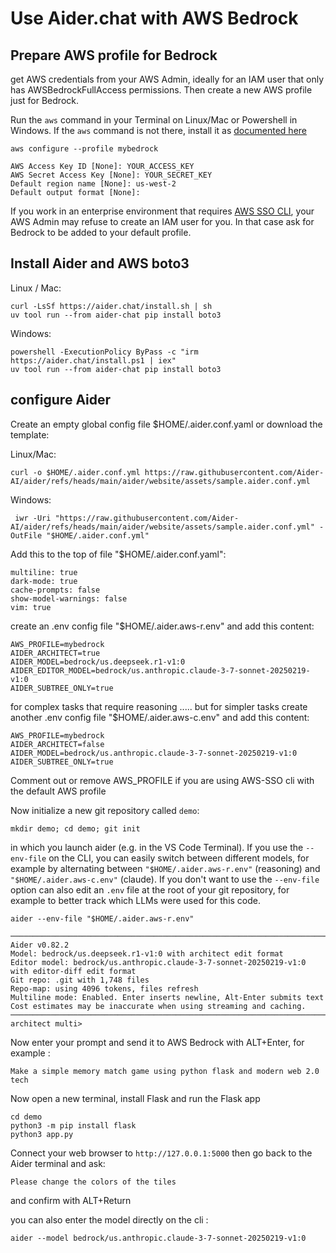 # Use Aider.chat with AWS Bedrock 

## Prepare AWS profile for Bedrock 

get AWS credentials from your AWS Admin, ideally for an IAM user that only has AWSBedrockFullAccess permissions. Then create a new AWS profile just for Bedrock. 

Run the `aws` command in your Terminal on Linux/Mac or Powershell in Windows. If the `aws` command is not there, install it as [documented here](https://docs.aws.amazon.com/cli/latest/userguide/getting-started-install.html) 

```
aws configure --profile mybedrock

AWS Access Key ID [None]: YOUR_ACCESS_KEY
AWS Secret Access Key [None]: YOUR_SECRET_KEY
Default region name [None]: us-west-2
Default output format [None]: 
```

If you work in an enterprise environment that requires [AWS SSO CLI](https://docs.aws.amazon.com/cli/latest/userguide/cli-configure-sso.html), your AWS Admin may refuse to create an IAM user for you. In that case ask for Bedrock to be added to your default profile. 

## Install Aider and AWS boto3

Linux / Mac: 

```
curl -LsSf https://aider.chat/install.sh | sh
uv tool run --from aider-chat pip install boto3
```

Windows:

```
powershell -ExecutionPolicy ByPass -c "irm https://aider.chat/install.ps1 | iex"
uv tool run --from aider-chat pip install boto3
```

## configure Aider 

Create an empty global config file $HOME/.aider.conf.yaml or download the template: 


Linux/Mac:

```
curl -o $HOME/.aider.conf.yml https://raw.githubusercontent.com/Aider-AI/aider/refs/heads/main/aider/website/assets/sample.aider.conf.yml
```

Windows:

```
 iwr -Uri "https://raw.githubusercontent.com/Aider-AI/aider/refs/heads/main/aider/website/assets/sample.aider.conf.yml" -OutFile "$HOME/.aider.conf.yml"
```

Add this to the top of file "$HOME/.aider.conf.yaml":

```
multiline: true
dark-mode: true
cache-prompts: false
show-model-warnings: false
vim: true
```

create an .env config file "$HOME/.aider.aws-r.env" and add this content: 

```
AWS_PROFILE=mybedrock
AIDER_ARCHITECT=true
AIDER_MODEL=bedrock/us.deepseek.r1-v1:0
AIDER_EDITOR_MODEL=bedrock/us.anthropic.claude-3-7-sonnet-20250219-v1:0
AIDER_SUBTREE_ONLY=true
```

for complex tasks that require reasoning ..... but for simpler tasks create another .env config file "$HOME/.aider.aws-c.env" and add this content: 

```
AWS_PROFILE=mybedrock
AIDER_ARCHITECT=false
AIDER_MODEL=bedrock/us.anthropic.claude-3-7-sonnet-20250219-v1:0
AIDER_SUBTREE_ONLY=true
```

Comment out or remove AWS_PROFILE if you are using AWS-SSO cli with the default AWS profile   

Now initialize a new git repository called `demo`:

```
mkdir demo; cd demo; git init
```

in which you launch aider (e.g. in the VS Code Terminal). If you use the `--env-file` on the CLI, you can easily switch between different models, for example by alternating between `"$HOME/.aider.aws-r.env"` (reasoning) and `"$HOME/.aider.aws-c.env"` (claude). If you don't want to use the `--env-file` option can also edit an `.env` file at the root of your git repository, for example to better track which LLMs were used for this code. 

```
aider --env-file "$HOME/.aider.aws-r.env"

───────────────────────────────────────────────────────────────────────────────────────────────
Aider v0.82.2
Model: bedrock/us.deepseek.r1-v1:0 with architect edit format
Editor model: bedrock/us.anthropic.claude-3-7-sonnet-20250219-v1:0 with editor-diff edit format
Git repo: .git with 1,748 files
Repo-map: using 4096 tokens, files refresh
Multiline mode: Enabled. Enter inserts newline, Alt-Enter submits text
Cost estimates may be inaccurate when using streaming and caching.
───────────────────────────────────────────────────────────────────────────────────────────────
architect multi>

```

Now enter your prompt and send it to AWS Bedrock with ALT+Enter, for example :

`Make a simple memory match game using python flask and modern web 2.0 tech`

Now open a new terminal, install Flask and run the Flask app

```
cd demo
python3 -m pip install flask
python3 app.py
```

Connect your web browser to `http://127.0.0.1:5000` then go back to the Aider terminal and ask: 

`Please change the colors of the tiles`

and confirm with ALT+Return

you can also enter the model directly on the cli :

```
aider --model bedrock/us.anthropic.claude-3-7-sonnet-20250219-v1:0
```
